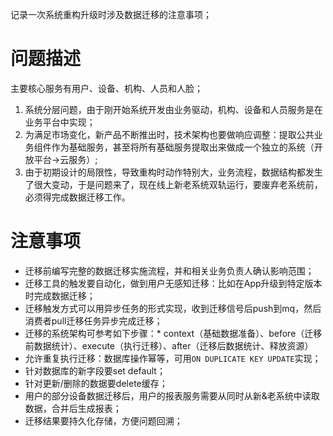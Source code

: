 记录一次系统重构升级时涉及数据迁移的注意事项；
<!-- more -->
# 问题描述
主要核心服务有用户、设备、机构、人员和人脸；
1. 系统分层问题，由于刚开始系统开发由业务驱动，机构、设备和人员服务是在业务平台中实现；
2. 为满足市场变化，新产品不断推出时，技术架构也要做响应调整：提取公共业务组件作为基础服务，甚至将所有基础服务提取出来做成一个独立的系统（开放平台->云服务）;
3. 由于初期设计的局限性，导致重构时动作特别大，业务流程，数据结构都发生了很大变动，于是问题来了，现在线上新老系统双轨运行，要废弃老系统前，必须得完成数据迁移工作。

#  注意事项
* 迁移前编写完整的数据迁移实施流程，并和相关业务负责人确认影响范围；
* 迁移工具的触发要自动化，做到用户无感知迁移：比如在App升级到特定版本时完成数据迁移；
* 迁移触发方式可以用异步任务的形式实现，收到迁移信号后push到mq，然后消费者pull迁移任务异步完成迁移；
* 迁移的系统架构可参考如下步骤：* context（基础数据准备）、before（迁移前数据统计）、execute（执行迁移）、after（迁移后数据统计、释放资源）
* 允许重复执行迁移：数据库操作幂等，可用`ON DUPLICATE KEY UPDATE`实现；
* 针对数据库的新字段要set default；
* 针对更新/删除的数据要delete缓存；
* 用户的部分设备数据迁移后，用户的报表服务需要从同时从新&老系统中读取数据，合并后生成报表；
* 迁移结果要持久化存储，方便问题回溯；
